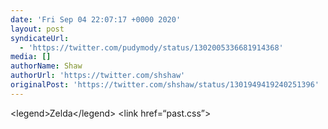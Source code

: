 ```yaml
---
date: 'Fri Sep 04 22:07:17 +0000 2020'
layout: post
syndicateUrl:
  - 'https://twitter.com/pudymody/status/1302005336681914368'
media: []
authorName: Shaw
authorUrl: 'https://twitter.com/shshaw'
originalPost: 'https://twitter.com/shshaw/status/1301949419240251396'
---
```

&lt;legend&gt;Zelda&lt;/legend&gt;
&lt;link href=“past.css”&gt;